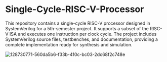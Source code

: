 # Single-Cycle-RISC-V-Processor
This repository contains a single-cycle RISC-V processor designed in SystemVerilog for a 5th-semester project. It supports a subset of the RISC-V ISA and executes one instruction per clock cycle. The project includes SystemVerilog source files, testbenches, and documentation, providing a complete implementation ready for synthesis and simulation.

![128730771-560da5b6-f33b-410c-bc03-2dc68f2c748e](https://github.com/user-attachments/assets/6f05702f-fb0e-48b6-b8b4-dbd9513c9c6d)


